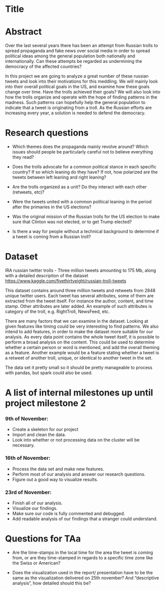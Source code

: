# Title

# Abstract
Over the last several years there has been an attempt from Russian trolls to spread propaganda and fake news over social media in order to spread political ideas among the general population both nationally and internationally. Can these attempts be regarded as undermining the democracy of the affected countries? 
 
In this project we are going to analyze a great number of these russian tweets and look into their motivations for this meddling. We will mainly look into their overall political goals in the US, and examine how these goals change over time. Have the trolls achieved their goals? We will also look into how the trolls organize and operate with the hope of finding patterns in the madness. Such patterns can hopefully help the general population to indicate that a tweet is originating from a troll. As the Russian efforts are increasing every year, a solution is needed to defend the democracy.

# Research questions
- Which themes does the propaganda mainly revolve around? Which issues should people be particularly careful not to believe everything they read?
 
- Does the trolls advocate for a common political stance in each specific country? If so which leaning do they have? If not, how polarized are the tweets between left leaning and right leaning?
 
- Are the trolls organized as a unit? Do they interact with each other (retweets, etc)?
 
- Were the tweets united with a common political leaning in the period after the primaries in the US elections?
 
- Was the original mission of the Russian trolls for the US election to make sure that Clinton was not elected, or to get Trump elected?
 
- Is there a way for people without a technical background to determine if a tweet is coming from a Russian troll?

# Dataset
IRA russian twitter trolls - Three million tweets amounting to 175 Mb, along with a detailed description of the dataset https://www.kaggle.com/fivethirtyeight/russian-troll-tweets 
 
This dataset contains around three million tweets and retweets from 2848 unique twitter users. Each tweet has several attributes, some of them are extracted from the tweet itself. For instance the author, content, and time stamp. Other attributes are later added. An example of such attributes is category of the troll, e.g. RightTroll, NewsFeed, etc.
 
There are many factors that we can examine in the dataset. Looking at given features like timing could be very interesting to find patterns. We also intend to add features, in order to make the dataset more suitable for our analysis. As every data point contains the whole tweet itself, it is possible to perform a broad analysis on the content. This could be used to determine whether a certain person or word is mentioned, and add the overall theming as a feature.  Another example would be a feature stating whether a tweet is a retweet of another troll, unique, or identical to another tweet in the set. 
 
The data set it pretty small so it should be pretty manageable to process with pandas, but spark could also be used.


# A list of internal milestones up until project milestone 2
### 9th of November:
- Create a skeleton for our project
- Import and clean the data. 
- Look into whether or not processing data on the cluster will be necessary.
 
### 16th of November:
- Process the data set and make new features.
- Perform most of our analysis and answer our research questions.
- Figure out a good way to visualize results.
 
### 23rd of November:
- Finish all of our analysis.
- Visualize our findings.
- Make sure our code is fully commented and debugged.
- Add readable analysis of our findings that a stranger could understand. 


# Questions for TAa
- Are the time-stamps in the local time for the area the tweet is coming from, or are they time-stamped in regards to a specific time zone like the Swiss or American?

- Does the visualization used in the report/ presentation have to be the same as the visualization delivered on 25th november? And “descriptive analysis”, how detailed should this be?

